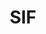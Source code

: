 ---
title: "SIF"
website: ""
description: "Description"
logo: "images/partners/logo_SIF.webp"
category: "Partner"
draft: true
#id: "partners"
---